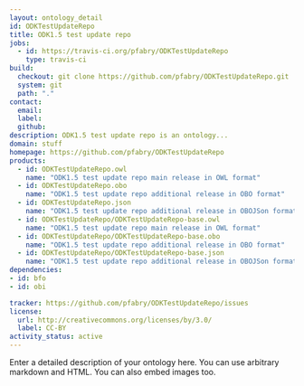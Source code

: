 ```yaml
---
layout: ontology_detail
id: ODKTestUpdateRepo
title: ODK1.5 test update repo
jobs:
  - id: https://travis-ci.org/pfabry/ODKTestUpdateRepo
    type: travis-ci
build:
  checkout: git clone https://github.com/pfabry/ODKTestUpdateRepo.git
  system: git
  path: "."
contact:
  email: 
  label: 
  github: 
description: ODK1.5 test update repo is an ontology...
domain: stuff
homepage: https://github.com/pfabry/ODKTestUpdateRepo
products:
  - id: ODKTestUpdateRepo.owl
    name: "ODK1.5 test update repo main release in OWL format"
  - id: ODKTestUpdateRepo.obo
    name: "ODK1.5 test update repo additional release in OBO format"
  - id: ODKTestUpdateRepo.json
    name: "ODK1.5 test update repo additional release in OBOJSon format"
  - id: ODKTestUpdateRepo/ODKTestUpdateRepo-base.owl
    name: "ODK1.5 test update repo main release in OWL format"
  - id: ODKTestUpdateRepo/ODKTestUpdateRepo-base.obo
    name: "ODK1.5 test update repo additional release in OBO format"
  - id: ODKTestUpdateRepo/ODKTestUpdateRepo-base.json
    name: "ODK1.5 test update repo additional release in OBOJSon format"
dependencies:
- id: bfo
- id: obi

tracker: https://github.com/pfabry/ODKTestUpdateRepo/issues
license:
  url: http://creativecommons.org/licenses/by/3.0/
  label: CC-BY
activity_status: active
---
```


Enter a detailed description of your ontology here. You can use arbitrary markdown and HTML.
You can also embed images too.

